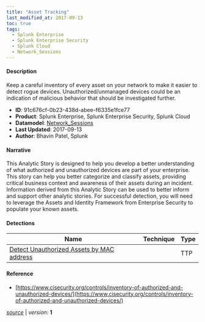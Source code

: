 ```yaml
---
title: "Asset Tracking"
last_modified_at: 2017-09-13
toc: true
tags:
  - Splunk Enterprise
  - Splunk Enterprise Security
  - Splunk Cloud
  - Network_Sessions
---
```


#### Description

Keep a careful inventory of every asset on your network to make it easier to detect rogue devices. Unauthorized/unmanaged devices could be an indication of malicious behavior that should be investigated further.

- **ID**: 91c676cf-0b23-438d-abee-f6335e1fce77
- **Product**: Splunk Enterprise, Splunk Enterprise Security, Splunk Cloud
- **Datamodel**: [Network_Sessions](https://docs.splunk.com/Documentation/CIM/latest/User/NetworkSessions)
- **Last Updated**: 2017-09-13
- **Author**: Bhavin Patel, Splunk

#### Narrative

This Analytic Story is designed to help you develop a better understanding of what authorized and unauthorized devices are part of your enterprise. This story can help you better categorize and classify assets, providing critical business context and awareness of their assets during an incident. Information derived from this Analytic Story can be used to better inform and support other analytic stories. For successful detection, you will need to leverage the Assets and Identity Framework from Enterprise Security to populate your known assets.

#### Detections

| Name        | Technique   | Type         |
| ----------- | ----------- |--------------|
| [Detect Unauthorized Assets by MAC address](/network/detect_unauthorized_assets_by_mac_address/) |  | TTP |

#### Reference

* [https://www.cisecurity.org/controls/inventory-of-authorized-and-unauthorized-devices/](https://www.cisecurity.org/controls/inventory-of-authorized-and-unauthorized-devices/)



[*source*](https://github.com/splunk/security_content/tree/develop/stories/asset_tracking.yml) \| *version*: **1**